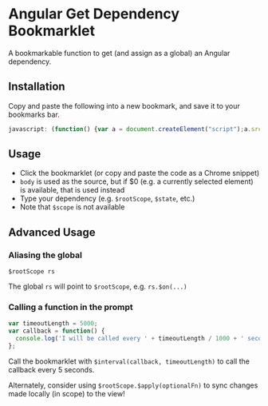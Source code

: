 # Angular Get Dependency Bookmarklet

A bookmarkable function to get (and assign as a global) an Angular dependency.

## Installation

Copy and paste the following into a new bookmark, and save it to your bookmarks bar.

```javascript
javascript: (function() {var a = document.createElement("script");a.src = "https://rawgit.com/DSchau/angular-get-dependency-bookmarklet/master/angular-get-dependency-bookmarklet.js";a.onload=function(){window.getDependency()};document.head.appendChild(a)})();
```

## Usage

- Click the bookmarklet (or copy and paste the code as a Chrome snippet)
 - `body` is used as the source, but if $0 (e.g. a currently selected element) is available, that is used instead
- Type your dependency (e.g. `$rootScope`, `$state`, etc.)
 - Note that `$scope` is not available

## Advanced Usage

### Aliasing the global

`$rootScope rs`

The global `rs` will point to `$rootScope`, e.g. `rs.$on(...)`

### Calling a function in the prompt

```javascript
var timeoutLength = 5000;
var callback = function() {
  console.log('I will be called every ' + timeoutLength / 1000 + ' seconds');
};
```

Call the bookmarklet with `$interval(callback, timeoutLength)` to call the callback every 5 seconds.

Alternately, consider using `$rootScope.$apply(optionalFn)` to sync changes made locally (in scope) to the view!